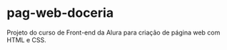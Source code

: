 # pag-web-doceria
Projeto do curso de Front-end da Alura para criação de página web com HTML e CSS. 
